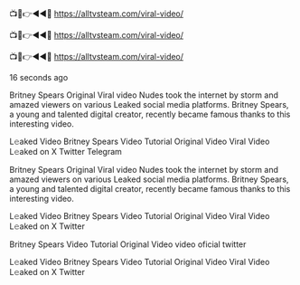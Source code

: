 
📺📱👉◄◄🔴  https://alltvsteam.com/viral-video/

📺📱👉◄◄🔴  https://alltvsteam.com/viral-video/

📺📱👉◄◄🔴  https://alltvsteam.com/viral-video/

16 seconds ago

Britney Spears Original Viral video Nudes took the internet by storm and amazed viewers on various Leaked social media platforms. Britney Spears, a young and talented digital creator, recently became famous thanks to this interesting video.

L𝚎aked Video Britney Spears Video Tutorial Original Video Viral Video L𝚎aked on X Twitter Telegram


Britney Spears Original Viral video Nudes took the internet by storm and amazed viewers on various Leaked social media platforms. Britney Spears, a young and talented digital creator, recently became famous thanks to this interesting video.

L𝚎aked Video Britney Spears Video Tutorial Original Video Viral Video L𝚎aked on X Twitter

Britney Spears Video Tutorial Original Video video oficial twitter

L𝚎aked Video Britney Spears Video Tutorial Original Video Viral Video L𝚎aked on X Twitter

